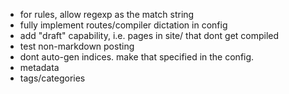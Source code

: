  - for rules, allow regexp as the match string
 - fully implement routes/compiler dictation in config
 - add "draft" capability, i.e. pages in site/ that dont get compiled
 - test non-markdown posting
 - dont auto-gen indices. make that specified in the config.
 - metadata
 - tags/categories
